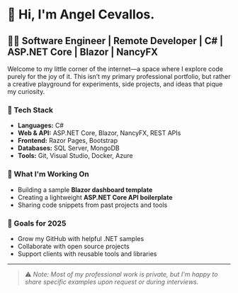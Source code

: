 # 👋 Hi, I'm Angel Cevallos.

## 🧑‍💻 Software Engineer | Remote Developer | C# | ASP.NET Core | Blazor | NancyFX

Welcome to my little corner of the internet—a space where I explore code purely for the joy of it. 
This isn’t my primary professional portfolio, but rather a creative playground for experiments, side projects, and ideas that pique my curiosity.

### 🔧 Tech Stack
- **Languages:** C#
- **Web & API:** ASP.NET Core, Blazor, NancyFX, REST APIs
- **Frontend:** Razor Pages, Bootstrap
- **Databases:** SQL Server, MongoDB
- **Tools:** Git, Visual Studio, Docker, Azure

### 🌱 What I'm Working On
- Building a sample **Blazor dashboard template**
- Creating a lightweight **ASP.NET Core API boilerplate**
- Sharing code snippets from past projects and tools

### 🚀 Goals for 2025
- Grow my GitHub with helpful .NET samples
- Collaborate with open source projects
- Support clients with reusable tools and libraries
---

> ⚠️ *Note: Most of my professional work is private, but I'm happy to share specific examples upon request or during interviews.*
